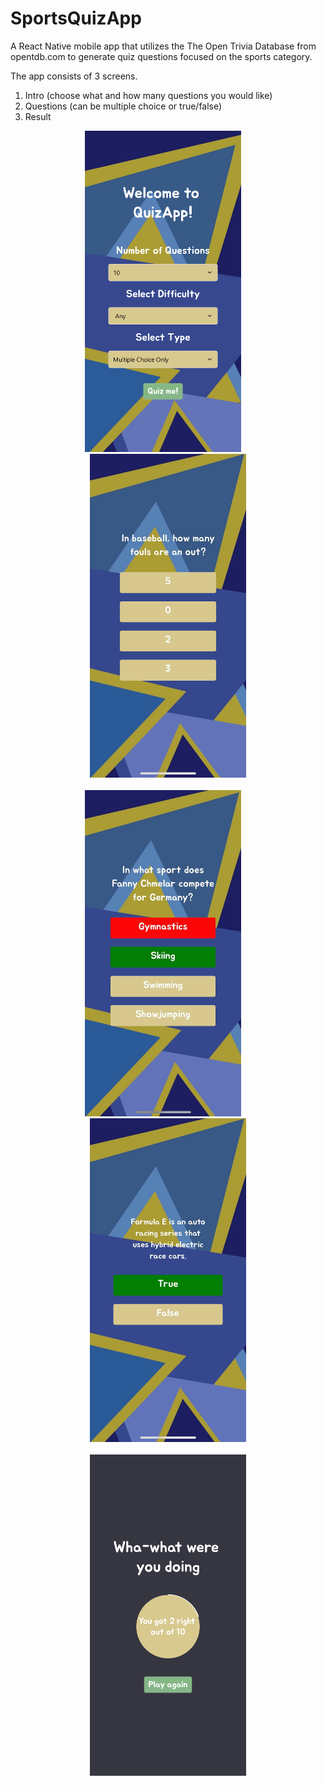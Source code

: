 # SportsQuizApp

A React Native mobile app that utilizes the The Open Trivia Database from opentdb.com to generate quiz questions focused on the sports category.

The app consists of 3 screens.

1. Intro (choose what and how many questions you would like)
2. Questions (can be multiple choice or true/false)
3. Result

<div style={{ display: flex; flex-direction: row; margin-bottom:500px }} align="center">
<img src="https://github.com/aa-fahim/SportsQuizApp/blob/master/assets/screenshots/intro-screen.png" width="250" style={{ margin-bottom: 500px }}>
&nbsp;&nbsp;&nbsp;
<img src="https://github.com/aa-fahim/SportsQuizApp/blob/master/assets/screenshots/question-screen.jpg" width="250">
</div>

<br>

<div style={{ display: flex; flex-direction: row; }} align="center">
<img src="https://github.com/aa-fahim/SportsQuizApp/blob/master/assets/screenshots/question-screen-multiple-choice.jpg" width="250">
&nbsp;&nbsp;&nbsp;
<img src="https://github.com/aa-fahim/SportsQuizApp/blob/master/assets/screenshots/question-screen-true-false.jpg" width="250">
</div>

<br>

<div align="center">
<img src="https://github.com/aa-fahim/SportsQuizApp/blob/master/assets/screenshots/result-screen.png" width="250">
</div>
